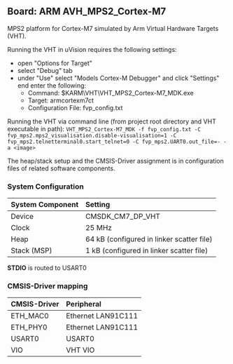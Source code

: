 Board: ARM AVH_MPS2_Cortex-M7
----------------------------------------------

MPS2 platform for Cortex-M7 simulated by Arm Virtual Hardware Targets (VHT).

Running the VHT in uVision requires the following settings:
 - open "Options for Target"
 - select "Debug" tab
 - under "Use" select "Models Cortex-M Debugger" and click "Settings" end enter the following:
   - Command: $KARM\VHT\VHT_MPS2_Cortex-M7_MDK.exe
   - Target: armcortexm7ct
   - Configuration File: fvp_config.txt

Running the VHT via command line (from project root directory and VHT executable in path):
`VHT_MPS2_Cortex-M7_MDK -f fvp_config.txt -C fvp_mps2.mps2_visualisation.disable-visualisation=1 -C fvp_mps2.telnetterminal0.start_telnet=0 -C fvp_mps2.UART0.out_file=- -a <image>`

The heap/stack setup and the CMSIS-Driver assignment is in configuration files of related software components.

### System Configuration

| System Component        | Setting
|:------------------------|:----------------------------------------
| Device                  | CMSDK_CM7_DP_VHT
| Clock                   | 25 MHz
| Heap                    | 64 kB (configured in linker scatter file)
| Stack (MSP)             | 1 kB  (configured in linker scatter file)

**STDIO** is routed to USART0

### CMSIS-Driver mapping

| CMSIS-Driver | Peripheral
|:-------------|:----------
| ETH_MAC0     | Ethernet LAN91C111
| ETH_PHY0     | Ethernet LAN91C111
| USART0       | USART0
| VIO          | VHT VIO
